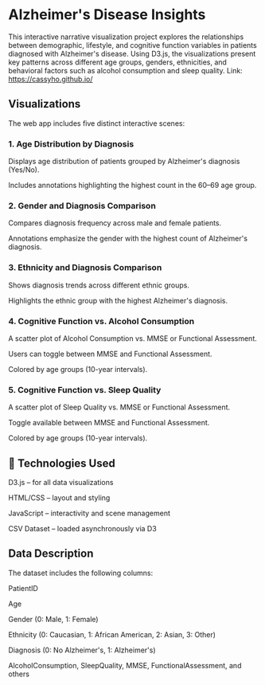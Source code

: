 # Alzheimer's Disease Insights
This interactive narrative visualization project explores the relationships between demographic, lifestyle, and cognitive function variables in patients diagnosed with Alzheimer's disease. Using D3.js, the visualizations present key patterns across different age groups, genders, ethnicities, and behavioral factors such as alcohol consumption and sleep quality.
Link: https://cassyho.github.io/ 

## Visualizations
The web app includes five distinct interactive scenes:

### 1. Age Distribution by Diagnosis

Displays age distribution of patients grouped by Alzheimer's diagnosis (Yes/No).

Includes annotations highlighting the highest count in the 60–69 age group.

### 2. Gender and Diagnosis Comparison

Compares diagnosis frequency across male and female patients.

Annotations emphasize the gender with the highest count of Alzheimer's diagnosis.

### 3. Ethnicity and Diagnosis Comparison

Shows diagnosis trends across different ethnic groups.

Highlights the ethnic group with the highest Alzheimer's diagnosis.

### 4. Cognitive Function vs. Alcohol Consumption

A scatter plot of Alcohol Consumption vs. MMSE or Functional Assessment.

Users can toggle between MMSE and Functional Assessment.

Colored by age groups (10-year intervals).

### 5. Cognitive Function vs. Sleep Quality

A scatter plot of Sleep Quality vs. MMSE or Functional Assessment.

Toggle available between MMSE and Functional Assessment.

Colored by age groups (10-year intervals).

## 🔧 Technologies Used
D3.js – for all data visualizations

HTML/CSS – layout and styling

JavaScript – interactivity and scene management

CSV Dataset – loaded asynchronously via D3

## Data Description
The dataset includes the following columns:

PatientID

Age

Gender (0: Male, 1: Female)

Ethnicity (0: Caucasian, 1: African American, 2: Asian, 3: Other)

Diagnosis (0: No Alzheimer's, 1: Alzheimer's)

AlcoholConsumption, SleepQuality, MMSE, FunctionalAssessment, and others

